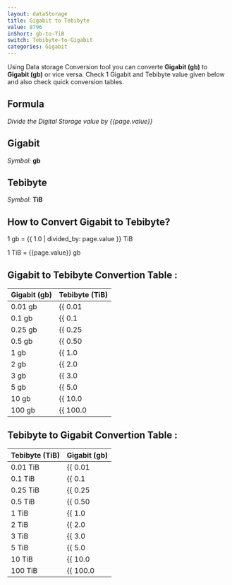 ```yaml
---
layout: dataStorage
title: Gigabit to Tebibyte
value: 8796
inShort: gb-to-TiB
switch: Tebibyte-to-Gigabit
categories: Gigabit
---
```


Using Data storage Conversion tool you can converte **Gigabit (gb)** to **Gigabit (gb)** or vice versa. Check 1 Gigabit and Tebibyte value given below and also check quick conversion tables.

## Formula
*Divide the Digital Storage value by {{page.value}}*

## Gigabit
*Symbol:* **gb**

## Tebibyte
*Symbol:* **TiB**

## How to Convert Gigabit to Tebibyte?

1 gb = {{ 1.0 | divided_by: page.value }} TiB

1 TiB = {{page.value}} gb


## Gigabit to Tebibyte Convertion Table :

| Gigabit (gb) | Tebibyte (TiB) |
| ---- | ---- |
| 0.01 gb | {{ 0.01 | divided_by: page.value }} TiB |
| 0.1 gb | {{ 0.1 | divided_by: page.value }} TiB |
| 0.25 gb | {{ 0.25 | divided_by: page.value }} TiB |
| 0.5 gb | {{ 0.50 | divided_by: page.value }} TiB |
| 1 gb | {{ 1.0 | divided_by: page.value }} TiB |
| 2 gb | {{ 2.0 | divided_by: page.value }} TiB |
| 3 gb | {{ 3.0 | divided_by: page.value }} TiB |
| 5 gb | {{ 5.0 | divided_by: page.value }} TiB |
| 10 gb | {{ 10.0 | divided_by: page.value }} TiB |
| 100 gb | {{ 100.0 | divided_by: page.value }} TiB |

## Tebibyte to Gigabit Convertion Table :

| Tebibyte (TiB) | Gigabit (gb) |
| ---- | ---- |
| 0.01 TiB | {{ 0.01 | times: page.value }} gb |
| 0.1 TiB | {{ 0.1 | times: page.value }} gb |
| 0.25 TiB | {{ 0.25 | times: page.value }} gb |
| 0.5 TiB | {{ 0.50 | times: page.value }} gb |
| 1 TiB | {{ 1.0 | times: page.value }} gb |
| 2 TiB | {{ 2.0 | times: page.value }} gb |
| 3 TiB | {{ 3.0 | times: page.value }} gb |
| 5 TiB | {{ 5.0 | times: page.value }} gb |
| 10 TiB | {{ 10.0 | times: page.value }} gb |
| 100 TiB | {{ 100.0 | times: page.value }} gb |


<script>
document.getElementById('selectInput')[10].selected = true
document.getElementById('selectOutput')[17].selected = true
</script>

